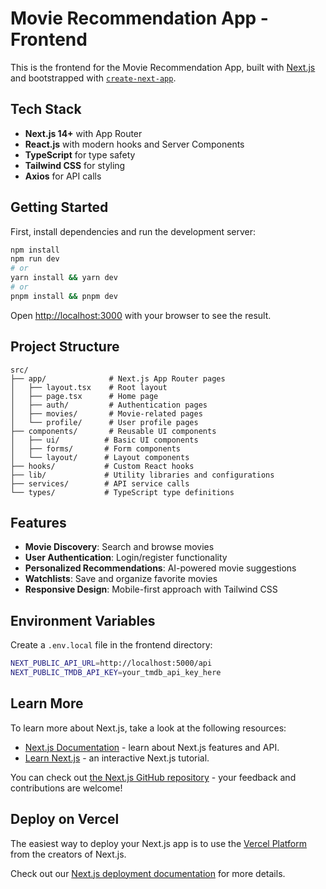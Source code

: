# Movie Recommendation App - Frontend

This is the frontend for the Movie Recommendation App, built with [Next.js](https://nextjs.org) and bootstrapped with [`create-next-app`](https://nextjs.org/docs/app/api-reference/cli/create-next-app).

## Tech Stack

- **Next.js 14+** with App Router
- **React.js** with modern hooks and Server Components
- **TypeScript** for type safety
- **Tailwind CSS** for styling
- **Axios** for API calls

## Getting Started

First, install dependencies and run the development server:

```bash
npm install
npm run dev
# or
yarn install && yarn dev
# or
pnpm install && pnpm dev
```

Open [http://localhost:3000](http://localhost:3000) with your browser to see the result.

## Project Structure

```
src/
├── app/              # Next.js App Router pages
│   ├── layout.tsx    # Root layout
│   ├── page.tsx      # Home page
│   ├── auth/         # Authentication pages
│   ├── movies/       # Movie-related pages
│   └── profile/      # User profile pages
├── components/       # Reusable UI components
│   ├── ui/          # Basic UI components
│   ├── forms/       # Form components
│   └── layout/      # Layout components
├── hooks/           # Custom React hooks
├── lib/             # Utility libraries and configurations
├── services/        # API service calls
└── types/           # TypeScript type definitions
```

## Features

- **Movie Discovery**: Search and browse movies
- **User Authentication**: Login/register functionality
- **Personalized Recommendations**: AI-powered movie suggestions
- **Watchlists**: Save and organize favorite movies
- **Responsive Design**: Mobile-first approach with Tailwind CSS

## Environment Variables

Create a `.env.local` file in the frontend directory:

```bash
NEXT_PUBLIC_API_URL=http://localhost:5000/api
NEXT_PUBLIC_TMDB_API_KEY=your_tmdb_api_key_here
```

## Learn More

To learn more about Next.js, take a look at the following resources:

- [Next.js Documentation](https://nextjs.org/docs) - learn about Next.js features and API.
- [Learn Next.js](https://nextjs.org/learn) - an interactive Next.js tutorial.

You can check out [the Next.js GitHub repository](https://github.com/vercel/next.js) - your feedback and contributions are welcome!

## Deploy on Vercel

The easiest way to deploy your Next.js app is to use the [Vercel Platform](https://vercel.com/new?utm_medium=default-template&filter=next.js&utm_source=create-next-app&utm_campaign=create-next-app-readme) from the creators of Next.js.

Check out our [Next.js deployment documentation](https://nextjs.org/docs/app/building-your-application/deploying) for more details.
